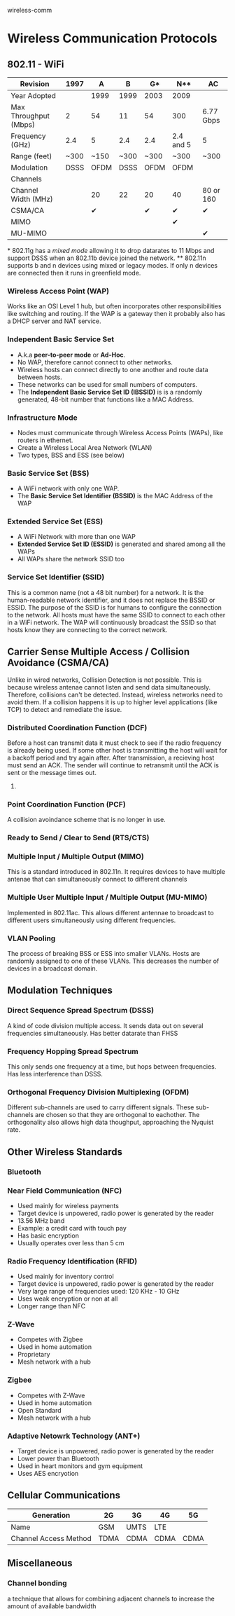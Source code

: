 wireless-comm

# Wireless Communication Protocols


## 802.11 - WiFi

| Revision              | 1997      | A         | B         | G\*       | N\*\*     | AC        |
|-----------------------|-----------|-----------|-----------|-----------|-----------|-----------|
| Year Adopted          |           | 1999      | 1999      | 2003      | 2009      |           |
| Max Throughput (Mbps) | 2         | 54        | 11        | 54        | 300       | 6.77 Gbps |
| Frequency (GHz)       | 2.4       | 5         | 2.4       | 2.4       | 2.4 and 5 | 5         |
| Range (feet)          | ~300      | ~150      | ~300      | ~300      | ~300      | ~300      |
| Modulation            | DSSS      | OFDM      | DSSS      | OFDM      | OFDM      |           |
| Channels              |           |           |           |           |           |           |
| Channel Width (MHz)   |           | 20        | 22        | 20        | 40        | 80 or 160 |
| CSMA/CA               |           | &#10004;  |           | &#10004;  | &#10004;  | &#10004;  |
| MIMO                  |           |           |           |           | &#10004;  |           |
| MU-MIMO               |           |           |           |           |           | &#10004;  |

\* 802.11g has a _mixed mode_ allowing it to drop datarates to 11 Mbps and support DSSS when an 802.11b device joined the network.
\*\* 802.11n supports b and n devices using mixed or legacy modes. If only n devices are connected then it runs in greenfield mode.


### Wireless Access Point (WAP)
Works like an OSI Level 1 hub, but often incorporates other responsibilities like switching and routing.
If the WAP is a gateway then it probably also has a DHCP server and NAT service.

### Independent Basic Service Set
- A.k.a **peer-to-peer mode** or **Ad-Hoc**.
- No WAP, therefore cannot connect to other networks.
- Wireless hosts can connect directly to one another and route data between hosts.
- These networks can be used for small numbers of computers.
- The **Independent Basic Service Set ID (IBSSID)** is is a randomly generated, 48-bit number that functions like a MAC Address.

### Infrastructure Mode
- Nodes must communicate through Wireless Access Points (WAPs), like routers in ethernet.
- Create a Wireless Local Area Network (WLAN)
- Two types, BSS and ESS (see below)

### Basic Service Set (BSS)
- A WiFi network with only one WAP.
- The **Basic Service Set Identifier (BSSID)** is the MAC Address of the WAP

### Extended Service Set (ESS)
- A WiFi Network with more than one WAP
- **Extended Service Set ID (ESSID)** is generated and shared among all the WAPs
- All WAPs share the network SSID too

### Service Set Identifier (SSID)
This is a common name (not a 48 bit number) for a network.
It is the human-readable network identifier, and it does not replace the BSSID or ESSID.
The purpose of the SSID is for humans to configure the connection to the network.
All hosts must have the same SSID to connect to each other in a WiFi network.
The WAP will continuously broadcast the SSID so that hosts know they are connecting to the correct network.





## Carrier Sense Multiple Access / Collision Avoidance (CSMA/CA)
Unlike in wired networks, Collision Detection is not possible.
This is because wireless antenae cannot listen and send data simultaneously.
Therefore, collisions can't be detected.
Instead, wireless networks need to avoid them.
If a collision happens it is up to higher level applications (like TCP) to detect and remediate the issue.

### Distributed Coordination Function (DCF)
Before a host can transmit data it must check to see if the radio frequency is already being used.
If some other host is transmitting the host will wait for a backoff period and try again after.
After transmission, a recieving host must send an ACK.
The sender will continue to retransmit until the ACK is sent or the message times out.

1. 

### Point Coordination Function (PCF)
A collision avoindance scheme that is no longer in use.

### Ready to Send / Clear to Send (RTS/CTS)

### Multiple Input / Multiple Output (MIMO)
This is a standard introduced in 802.11n.
It requires devices to have multiple antenae that can simultaneously connect to different channels

### Multiple User Multiple Input / Multiple Output (MU-MIMO)
Implemented in 802.11ac.
This allows different antennae to broadcast to different users simultaneously using different frequencies.

### VLAN Pooling
The process of breaking BSS or ESS into smaller VLANs.
Hosts are randomly assigned to one of these VLANs.
This decreases the number of devices in a broadcast domain.





## Modulation Techniques
### Direct Sequence Spread Spectrum (DSSS)
A kind of code division multiple access.
It sends data out on several frequencies simultaneously.
Has better datarate than FHSS

### Frequency Hopping Spread Spectrum
This only sends one frequency at a time, but hops between frequencies.
Has less interference than DSSS.

### Orthogonal Frequency Division Multiplexing (OFDM)
Different sub-channels are used to carry different signals.
These sub-channels are chosen so that they are orthogonal to eachother.
The orthogonality also allows high data thoughput, approaching the Nyquist rate.








## Other Wireless Standards
### Bluetooth

### Near Field Communication (NFC)
- Used mainly for wireless payments
- Target device is unpowered, radio power is generated by the reader
- 13.56 MHz band
- Example: a credit card with touch pay
- Has basic encryption
- Usually operates over less than 5 cm

### Radio Frequency Identification (RFID)
- Used mainly for inventory control
- Target device is unpowered, radio power is generated by the reader
- Very large range of frequencies used: 120 KHz - 10 GHz
- Uses weak encryption or non at all
- Longer range than NFC

### Z-Wave
- Competes with Zigbee
- Used in home automation
- Proprietary
- Mesh network with a hub

### Zigbee
- Competes with Z-Wave
- Used in home automation
- Open Standard
- Mesh network with a hub

### Adaptive Netowrk Technology (ANT+)
- Target device is unpowered, radio power is generated by the reader
- Lower power than Bluetooth
- Used in heart monitors and gym equipment
- Uses AES encryotion





## Cellular Communications

| Generation            | 2G   | 3G   | 4G   | 5G   |
|-----------------------|------|------|------|------|
| Name                  | GSM  | UMTS | LTE  |      |
| Channel Access Method | TDMA | CDMA | CDMA | CDMA |



## Miscellaneous

### Channel bonding
a technique that allows for combining adjacent channels to increase the amount of available bandwidth
